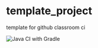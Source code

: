 # template_project
template for github classroom ci

![Java CI with Gradle](https://github.com/MarkRiabikin/template_project/workflows/Java%20CI%20with%20Gradle/badge.svg?branch=master)
